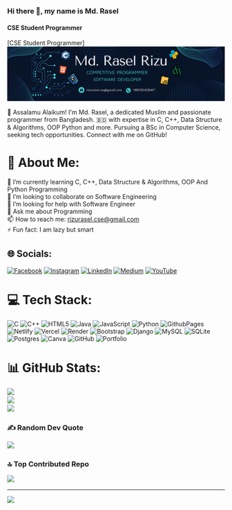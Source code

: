 ### Hi there 👋, my name is  Md. Rasel
#### CSE Student Programmer
[CSE Student Programmer]
<img src="https://github.com/Rasel006/Rasel006/blob/main/Navy Blue Geometric Technology LinkedIn Banner (1).png" />



🌟 Assalamu Alaikum! I'm Md. Rasel, a dedicated Muslim and passionate programmer from Bangladesh. 🇧🇩 with expertise in C, C++, Data Structure & Algorithms, OOP Python and more. Pursuing a BSc in Computer Science, seeking tech opportunities. Connect with me on GitHub!


# 💫 About Me:
🌱 I’m currently learning C, C++, Data Structure & Algorithms, OOP And Python Programming<br>👯 I’m looking to collaborate on Software Engineering<br>🤔 I’m looking for help with Software Engineer<br>💬 Ask me about Programming<br>📫 How to reach me: rizurasel.cse@gmail.com<br>⚡️ Fun fact: I am lazy but smart


## 🌐 Socials:
[![Facebook](https://img.shields.io/badge/Facebook-%231877F2.svg?logo=Facebook&logoColor=white)](https://facebook.com/https://www.facebook.com/rizumohammadrussell645/) [![Instagram](https://img.shields.io/badge/Instagram-%23E4405F.svg?logo=Instagram&logoColor=white)](https://instagram.com/https://www.instagram.com/rizu_mohammad_russell?igsh=cHA5M2hwcjIzanB5) [![LinkedIn](https://img.shields.io/badge/LinkedIn-%230077B5.svg?logo=linkedin&logoColor=white)](https://linkedin.com/in/https://www.linkedin.com/in/md-rasel-cse61/) [![Medium](https://img.shields.io/badge/Medium-12100E?logo=medium&logoColor=white)](https://medium.com/@https://medium.com/@rizurasel.cse) [![YouTube](https://img.shields.io/badge/YouTube-%23FF0000.svg?logo=YouTube&logoColor=white)](https://youtube.com/@http://www.youtube.com/@TheRizuSay) 

# 💻 Tech Stack:
![C](https://img.shields.io/badge/c-%2300599C.svg?style=for-the-badge&logo=c&logoColor=white) ![C++](https://img.shields.io/badge/c++-%2300599C.svg?style=for-the-badge&logo=c%2B%2B&logoColor=white) ![HTML5](https://img.shields.io/badge/html5-%23E34F26.svg?style=for-the-badge&logo=html5&logoColor=white) ![Java](https://img.shields.io/badge/java-%23ED8B00.svg?style=for-the-badge&logo=openjdk&logoColor=white) ![JavaScript](https://img.shields.io/badge/javascript-%23323330.svg?style=for-the-badge&logo=javascript&logoColor=%23F7DF1E) ![Python](https://img.shields.io/badge/python-3670A0?style=for-the-badge&logo=python&logoColor=ffdd54) ![GithubPages](https://img.shields.io/badge/github%20pages-121013?style=for-the-badge&logo=github&logoColor=white) ![Netlify](https://img.shields.io/badge/netlify-%23000000.svg?style=for-the-badge&logo=netlify&logoColor=#00C7B7) ![Vercel](https://img.shields.io/badge/vercel-%23000000.svg?style=for-the-badge&logo=vercel&logoColor=white) ![Render](https://img.shields.io/badge/Render-%46E3B7.svg?style=for-the-badge&logo=render&logoColor=white) ![Bootstrap](https://img.shields.io/badge/bootstrap-%238511FA.svg?style=for-the-badge&logo=bootstrap&logoColor=white) ![Django](https://img.shields.io/badge/django-%23092E20.svg?style=for-the-badge&logo=django&logoColor=white) ![MySQL](https://img.shields.io/badge/mysql-4479A1.svg?style=for-the-badge&logo=mysql&logoColor=white) ![SQLite](https://img.shields.io/badge/sqlite-%2307405e.svg?style=for-the-badge&logo=sqlite&logoColor=white) ![Postgres](https://img.shields.io/badge/postgres-%23316192.svg?style=for-the-badge&logo=postgresql&logoColor=white) ![Canva](https://img.shields.io/badge/Canva-%2300C4CC.svg?style=for-the-badge&logo=Canva&logoColor=white) ![GitHub](https://img.shields.io/badge/github-%23121011.svg?style=for-the-badge&logo=github&logoColor=white) ![Portfolio](https://img.shields.io/badge/Portfolio-%23000000.svg?style=for-the-badge&logo=firefox&logoColor=#FF7139)
# 📊 GitHub Stats:
![](https://github-readme-stats.vercel.app/api?username=Rasel006&theme=dark&hide_border=false&include_all_commits=false&count_private=false)<br/>
![](https://github-readme-streak-stats.herokuapp.com/?user=Rasel006&theme=dark&hide_border=false)<br/>
![](https://github-readme-stats.vercel.app/api/top-langs/?username=Rasel006&theme=dark&hide_border=false&include_all_commits=false&count_private=false&layout=compact)

### ✍️ Random Dev Quote
![](https://quotes-github-readme.vercel.app/api?type=horizontal&theme=radical)

### 🔝 Top Contributed Repo
![](https://github-contributor-stats.vercel.app/api?username=Rasel006&limit=5&theme=dark&combine_all_yearly_contributions=true)

---
[![](https://visitcount.itsvg.in/api?id=Rasel006&icon=0&color=0)](https://visitcount.itsvg.in)

<!-- Proudly created with GPRM ( https://gprm.itsvg.in ) -->
